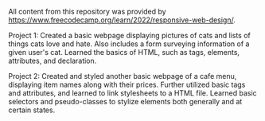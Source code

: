 All content from this repository was provided by https://www.freecodecamp.org/learn/2022/responsive-web-design/.

Project 1:
  Created a basic webpage displaying pictures of cats and lists of things cats love and hate. Also includes a form surveying information of a given user's cat.
  Learned the basics of HTML, such as tags, elements, attributes, and declaration.

Project 2:
  Created and styled another basic webpage of a cafe menu, displaying item names along with their prices.
  Further utilized basic tags and attributes, and learned to link stylesheets to a HTML file. Learned basic selectors and pseudo-classes to stylize elements both generally and at certain states.
